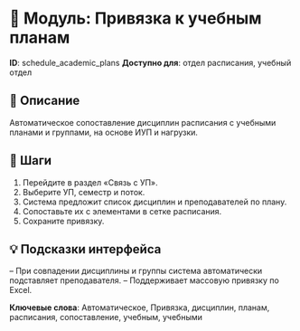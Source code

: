 # 📘 Модуль: Привязка к учебным планам
**ID**: schedule_academic_plans
**Доступно для**: отдел расписания, учебный отдел

## 📝 Описание
Автоматическое сопоставление дисциплин расписания с учебными планами и группами, на основе ИУП и нагрузки.

## 🩜 Шаги
1. Перейдите в раздел «Связь с УП».
2. Выберите УП, семестр и поток.
3. Система предложит список дисциплин и преподавателей по плану.
4. Сопоставьте их с элементами в сетке расписания.
5. Сохраните привязку.

## 💡 Подсказки интерфейса
– При совпадении дисциплины и группы система автоматически подставляет преподавателя.
– Поддерживает массовую привязку по Excel.

**Ключевые слова**: Автоматическое, Привязка, дисциплин, планам, расписания, сопоставление, учебным, учебными
